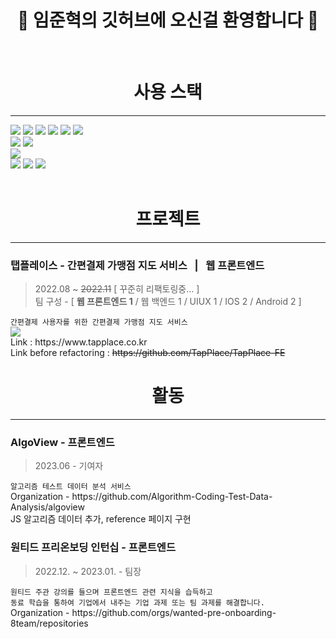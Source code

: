 
# <div align=center>👋 임준혁의 깃허브에 오신걸 환영합니다 👋</div>
<br />
<div align=center>
  <h1>사용 스택</h1>
  <hr />
</div>  
<div> 
  <img src="https://img.shields.io/badge/html5-E34F26?style=for-the-badge&logo=html5&logoColor=white"> 
  <img src="https://img.shields.io/badge/css-1572B6?style=for-the-badge&logo=css3&logoColor=white"> 
  <img src="https://img.shields.io/badge/javascript-F7DF1E?style=for-the-badge&logo=javascript&logoColor=black"> 
  <img src="https://img.shields.io/badge/jquery-0769AD?style=for-the-badge&logo=jquery&logoColor=white">
  <img src="https://img.shields.io/badge/react-61DAFB?style=for-the-badge&logo=react&logoColor=black"> 
  <img src="https://img.shields.io/badge/Typescript-3178C6?style=for-the-badge&logo=typescript&logoColor=white"/>
  <br>
<img src="https://img.shields.io/badge/bootstrap-7952B3?style=for-the-badge&logo=bootstrap&logoColor=white">
  <img src="https://img.shields.io/badge/fontawesome-339AF0?style=for-the-badge&logo=fontawesome&logoColor=white">
  <br>
  <img src="https://img.shields.io/badge/amazonaws-232F3E?style=for-the-badge&logo=amazonaws&logoColor=white">
  <br>
  <img src="https://img.shields.io/badge/github-181717?style=for-the-badge&logo=github&logoColor=white">
  <img src="https://img.shields.io/badge/Slack-4A154B?style=for-the-badge&logo=Slack&logoColor=white"/>
  <img src="https://img.shields.io/badge/Notion-000000?style=for-the-badge&logo=Notion&logoColor=white"/>
</div>
<br>
<div align=center>
  <h1>프로젝트</h1>
  <hr />
</div>
<div>
	<h3>탭플레이스 - 간편결제 가맹점 지도 서비스&nbsp;&nbsp;&nbsp;|&nbsp;&nbsp;&nbsp;웹 프론트엔드</h3>
	<blockquote>
		2022.08 ~ <del>2022.11</del> [ 꾸준히 리팩토링중… ]
		<br>
		팀 구성 - [ <strong>웹 프론트엔드 1</strong> / 웹 백엔드 1 / UIUX 1 / IOS 2 / Android 2 ]
	</blockquote>
	<code>간편결제 사용자를 위한 간편결제 가맹점 지도 서비스</code>
	<div>
		<a href="https://github.com/TapPlace/TapPlace-FE-Nextjs" target="_blank">
	   		<img src="https://user-images.githubusercontent.com/67939901/220843008-6a1aefae-da90-4819-9439-5531eba54a91.PNG" />
		</a>
	</div>
	<div>Link : https://www.tapplace.co.kr</div>
	<div>Link before refactoring : <del>https://github.com/TapPlace/TapPlace-FE</del></div>
</div>
<div align=center>
  <h1>활동</h1>
  <hr />
</div>
<div>
	<h3>AlgoView - 프론트엔드</h3>
	<blockquote>2023.06 - 기여자</blockquote>
	<code>알고리즘 테스트 데이터 분석 서비스</code>
	<div>Organization - https://github.com/Algorithm-Coding-Test-Data-Analysis/algoview</div>
	<div>JS 알고리즘 데이터 추가, reference 페이지 구현</div>
</div>
<div>
	<h3>원티드 프리온보딩 인턴십 - 프론트엔드</h3>
	<blockquote>2022.12. ~ 2023.01. - 팀장</blockquote>
	<code>원티드 주관 강의를 들으며 프론트엔드 관련 지식을 습득하고<br/>동료 학습을 통하여 기업에서 내주는 기업 과제 또는 팀 과제를 해결합니다.</code>
	<div>Organization - https://github.com/orgs/wanted-pre-onboarding-8team/repositories</div>
</div>
